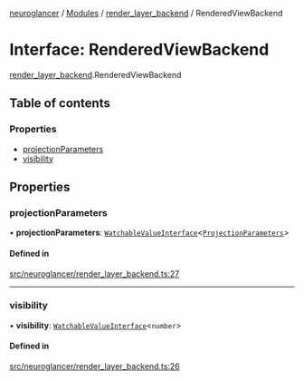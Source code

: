 [neuroglancer](../README.md) / [Modules](../modules.md) / [render\_layer\_backend](../modules/render_layer_backend.md) / RenderedViewBackend

# Interface: RenderedViewBackend

[render_layer_backend](../modules/render_layer_backend.md).RenderedViewBackend

## Table of contents

### Properties

- [projectionParameters](render_layer_backend.RenderedViewBackend.md#projectionparameters)
- [visibility](render_layer_backend.RenderedViewBackend.md#visibility)

## Properties

### projectionParameters

• **projectionParameters**: [`WatchableValueInterface`](trackable_value.WatchableValueInterface.md)<[`ProjectionParameters`](../classes/projection_parameters.ProjectionParameters.md)\>

#### Defined in

[src/neuroglancer/render_layer_backend.ts:27](https://github.com/ActiveBrainAtlas2/neuroglancer/blob/540617bc/src/neuroglancer/render_layer_backend.ts#L27)

___

### visibility

• **visibility**: [`WatchableValueInterface`](trackable_value.WatchableValueInterface.md)<`number`\>

#### Defined in

[src/neuroglancer/render_layer_backend.ts:26](https://github.com/ActiveBrainAtlas2/neuroglancer/blob/540617bc/src/neuroglancer/render_layer_backend.ts#L26)
